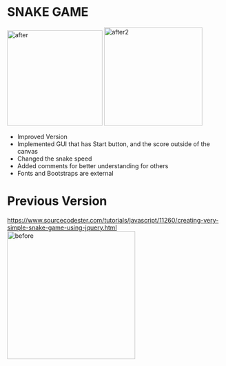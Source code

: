 # SNAKE GAME
<img width="221" alt="after" src="https://github.com/dcrabtree12/snake_game/assets/36932930/9a9d23bb-8ee9-4a13-b53e-0912ca51ac61">
<img width="228" alt="after2" src="https://github.com/dcrabtree12/snake_game/assets/36932930/199c5a67-d63c-4f31-951d-bdb42e547657">

- Improved Version
- Implemented GUI that has Start button, and the score outside of the canvas
- Changed the snake speed
- Added comments for better understanding for others
- Fonts and Bootstraps are external
  
# Previous Version
https://www.sourcecodester.com/tutorials/javascript/11260/creating-very-simple-snake-game-using-jquery.html
<img width="297" alt="before" src="https://github.com/dcrabtree12/snake_game/assets/36932930/9c4071a7-1b91-4b3e-96b5-05ab58fc82c7">
